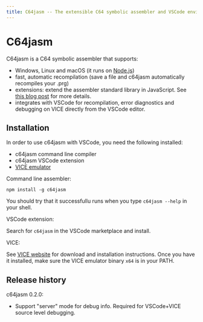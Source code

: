 ```yaml
---
title: C64jasm -- The extensible C64 symbolic assembler and VSCode environment
---
```


# C64jasm

C64jasm is a C64 symbolic assembler that supports:

- Windows, Linux and macOS (it runs on [Node.js](https://nodejs.org/en/))
- fast, automatic recompilation (save a file and c64jasm automatically recompiles your .prg)
- extensions: extend the assembler standard library in JavaScript.  See [this blog post](https://nurpax.github.io/posts/2018-11-08-c64jasm.html) for more details.
- integrates with VSCode for recompilation, error diagnostics and debugging on VICE directly from the VSCode editor.

## Installation

In order to use c64jasm with VSCode, you need the following installed:

- c64jasm command line compiler
- c64jasm VSCode extension
- [VICE emulator](http://vice-emu.sourceforge.net/)

Command line assembler:

```
npm install -g c64jasm
```

You should try that it successfullu runs when you type `c64jasm --help` in your shell.

VSCode extension:

Search for `c64jasm` in the VSCode marketplace and install.

VICE:

See [VICE website](http://vice-emu.sourceforge.net/) for download and installation instructions.  Once you have it installed, make sure the VICE emulator binary `x64` is in your PATH.

## Release history

c64jasm 0.2.0:
- Support "server" mode for debug info.  Required for VSCode+VICE source level debugging.
